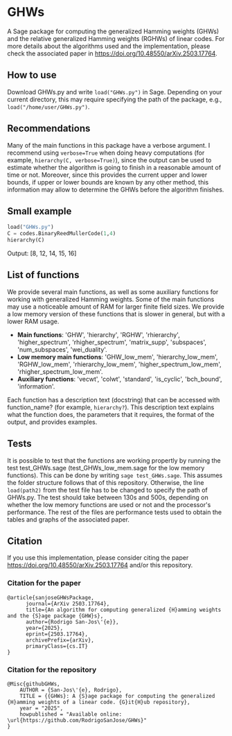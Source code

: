 # GHWs
A Sage package for computing the generalized Hamming weights (GHWs) and the relative generalized Hamming weights (RGHWs) of linear codes. For more details about the algorithms used and the implementation, please check the associated paper in https://doi.org/10.48550/arXiv.2503.17764. 

## How to use
Download GHWs.py and write `load("GHWs.py")` in Sage. Depending on your current directory, this may require specifying the path of the package, e.g., `load("/home/user/GHWs.py")`. 

## Recommendations
Many of the main functions in this package have a verbose argument. I recommend using `verbose=True` when doing heavy computations (for example, `hierarchy(C, verbose=True)`), since the output can be used to estimate whether the algorithm is going to finish in a reasonable amount of time or not. Moreover, since this provides the current upper and lower bounds, if upper or lower bounds are known by any other method, this information may allow to determine the GHWs before the algorithm finishes. 

## Small example
```python
load("GHWs.py")
C = codes.BinaryReedMullerCode(1,4)
hierarchy(C)
```
Output: [8, 12, 14, 15, 16]

## List of functions
We provide several main functions, as well as some auxiliary functions for working with generalized Hamming weights. Some of the main functions may use a noticeable amount of RAM for larger finite field sizes. We provide a low memory version of these functions that is slower in general, but with a lower RAM usage. 
  - **Main functions**: 'GHW', 'hierarchy', 'RGHW', 'rhierarchy', 'higher_spectrum', 'rhigher_spectrum', 'matrix_supp', 'subspaces', 'num_subspaces', 'wei_duality'.
  - **Low memory main functions**: 'GHW_low_mem', 'hierarchy_low_mem', 'RGHW_low_mem', 'rhierarchy_low_mem', 'higher_spectrum_low_mem', 'rhigher_spectrum_low_mem'.
  - **Auxiliary functions**: 'vecwt', 'colwt', 'standard', 'is_cyclic', 'bch_bound', 'information'.
    
Each function has a description text (docstring) that can be accessed with function_name? (for example, `hierarchy?`). This description text explains what the function does, the parameters that it requires, the format of the output, and provides examples.

## Tests
It is possible to test that the functions are working propertly by running the test test_GHWs.sage (test_GHWs_low_mem.sage for the low memory functions). This can be done by writing `sage test_GHWs.sage`. This assumes the folder structure follows that of this repository. Otherwise, the line `load(path2)` from the test file has to be changed to specify the path of GHWs.py. The test should take between 130s and 500s, depending on whether the low memory functions are used or not and the processor's performance. The rest of the files are performance tests used to obtain the tables and graphs of the associated paper.

## Citation
If you use this implementation, please consider citing the paper https://doi.org/10.48550/arXiv.2503.17764 and/or this repository.

### Citation for the paper
```
@article{sanjoseGHWsPackage,
      journal={ArXiv 2503.17764},
      title={An algorithm for computing generalized {H}amming weights and the {S}age package {GHW}s}, 
      author={Rodrigo San-Jos\'{e}},
      year={2025},
      eprint={2503.17764},
      archivePrefix={arXiv},
      primaryClass={cs.IT}
}
```
### Citation for the repository
```
@Misc{githubGHWs,
    AUTHOR = {San-Jos\'{e}, Rodrigo},
    TITLE = {{GHWs}: A {S}age package for computing the generalized {H}amming weights of a linear code. {G}it{H}ub repository},
    year = "2025",
    howpublished = "Available online: \url{https://github.com/RodrigoSanJose/GHWs}"
}
```
